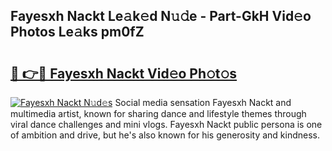 ## Fayesxh Nackt Le𝚊k𝚎d N𝚞𝚍e - Part-GkH Vid𝚎o Photos Le𝚊ks pm0fZ

# <h2><a href="http://fb9vap3.evod.top/?m=Fayesxh+Nackt">🔗 👉🔴 Fayesxh Nackt Vid𝚎o Ph𝚘t𝚘s</a></h2>

[![Fayesxh Nackt N𝚞d𝚎s](https://i.imgur.com/8V9OHl7.gif)](http://fb9vap3.evod.top/?m=Fayesxh+Nackt)
Social media sensation Fayesxh Nackt and multimedia artist, known for sharing dance and lifestyle themes through viral dance challenges and mini vlogs. Fayesxh Nackt public persona is one of ambition and drive, but he's also known for his generosity and kindness. 
